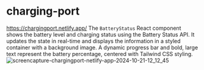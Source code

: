 # charging-port
https://chargingport.netlify.app/
The `BatteryStatus` React component shows the battery level and charging status using the Battery Status API. It updates the state in real-time and displays the information in a styled container with a background image. A dynamic progress bar and bold, large text represent the battery percentage, centered with Tailwind CSS styling.
![screencapture-chargingport-netlify-app-2024-10-21-12_12_45](https://github.com/user-attachments/assets/aad5fcf5-7f36-4b85-8772-add412384a94)
